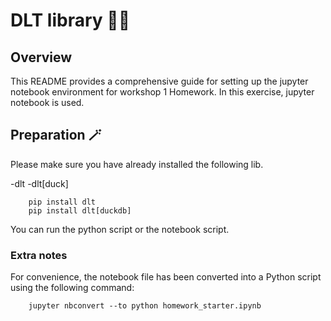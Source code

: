 # DLT library 🧙‍♂️

## Overview
This README provides a comprehensive guide for setting up the jupyter notebook environment for workshop 1 Homework. In this exercise, jupyter notebook is used. 


## Preparation  🪄
Please make sure you have already installed the following lib.

-dlt
-dlt[duck]

```
    pip install dlt
    pip install dlt[duckdb]

```
You can run the python script or the notebook script. 

### Extra notes
For convenience, the notebook file has been converted into a Python script using the following command:

```
    jupyter nbconvert --to python homework_starter.ipynb 
```
